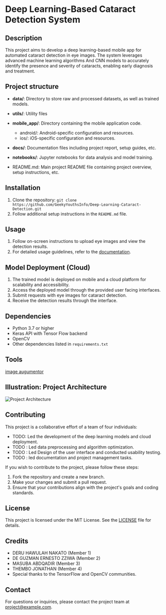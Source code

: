 # Deep Learning-Based Cataract Detection System

## Description
This project aims to develop a deep learning-based mobile app for automated cataract detection in eye images. The system leverages advanced machine learning algorithms And CNN models to accurately identify the presence and severity of cataracts, enabling early diagnosis and treatment.

## Project structure
 - **data/**: Directory to store raw and processed datasets, as well as trained models.
 - **utils/**: Utility files
- **mobile_app/**: Directory containing the mobile application code.
    - android/: Android-specific configuration and resources.
    - ios/: iOS-specific configuration and resources.
   
- **docs/**: Documentation files including project report, setup guides, etc.
- **notebooks/**: Jupyter notebooks for data analysis and model training.
- README.md: Main project README file containing project overview, setup instructions, etc.

## Installation
1. Clone the repository: `git clone https://github.com/GeekyYouthsInfo/Deep-Learning-Cataract-Detection.git`
2. Follow additional setup instructions in the `README.md` file.

## Usage
1. Follow on-screen instructions to upload eye images and view the detection results.
2. For detailed usage guidelines, refer to the [documentation](
https://deep-learning-cataract-detection.readthedocs.io/en/latest/).

## Model Deployment (Cloud)
1. The trained model is deployed on mobile and  a cloud platform for scalability and accessibility.
2. Access the deployed model through the provided user facing interfaces.
3. Submit  requests with eye images  for cataract detection.
4. Receive the detection results through the interface.

## Dependencies
- Python 3.7 or higher
- Keras  API with Tensor Flow backend
- OpenCV
- Other dependencies listed in `requirements.txt`

## Tools

[image augumentor](https://augmentor.readthedocs.io/en/stable/)

## Illustration: Project Architecture
![Project Architecture]()

## Contributing
This project is a collaborative effort of a team of four individuals:
- TODO: Led the development of the deep learning models and cloud deployment.
- TODO : Led data preprocessing and algorithm optimization.
- TODO : Led Design of  the user interface and conducted usability testing.
- TODO : led documentation and project management tasks.

If you wish to contribute to the project, please follow these steps:
1. Fork the repository and create a new branch.
2. Make your changes and submit a pull request.
3. Ensure that your contributions align with the project's goals and coding standards.

## License
This project is licensed under the MIT License. See the [LICENSE](LICENSE) file for details.

## Credits
- DERU HAWULAH NAKATO (Member 1)
- DE GUZMAN ERNESTO ZZIWA  (Member 2)
- MASUBA ABDQADIR  (Member 3)
- THEMBO JONATHAN (Member 4)
- Special thanks to the TensorFlow and OpenCV communities.

## Contact
For questions or inquiries, please contact the project team at project@example.com.






















